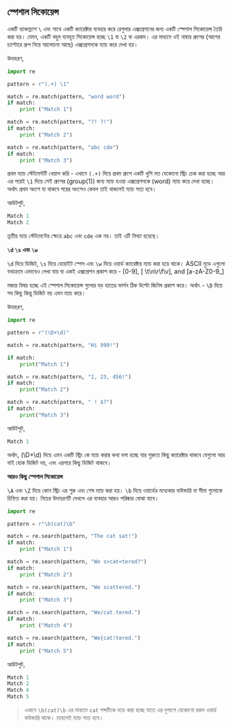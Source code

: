 ## স্পেশাল সিকোয়েন্স    
একটি ব্যাকস্ল্যাশ `\` এবং সাথে একটি ক্যারেক্টার ব্যবহার করে রেগুলার এক্সপ্রেশনের জন্য একটি স্পেশাল সিকোয়েন্স তৈরি করা হয়। যেমন, একটি বহুল ব্যবহৃত সিকোয়েন্স হচ্ছে `\1` বা `\2` বা এরকম। এর মাধ্যমে ওই নাম্বার গ্রুপের (আগের চ্যাপ্টারে গ্রুপ নিয়ে আলোচনা আছে) এক্সপ্রেশনকে ম্যাচ করে দেখা হয়।  

উদাহরণ,   

```python
import re

pattern = r"(.+) \1"

match = re.match(pattern, "word word")
if match:
    print ("Match 1")

match = re.match(pattern, "?! ?!")
if match:
    print ("Match 2")    

match = re.match(pattern, "abc cde")
if match:
    print ("Match 3")
```   

প্রথম ম্যাচ স্টেটমেন্টটি খেয়াল করি - এখানে `(.+)` দিয়ে প্রথম গ্রুপে একটি খুশি মত যেকোনো স্ট্রিং চেক করা হচ্ছে আর এর পরেই `\1` দিয়ে সেই গ্রুপের (group(1)) জন্য ম্যাচ হওয়া এক্সপ্রেশনকে (word) ম্যাচ করে দেখা হচ্ছে। অর্থাৎ প্রথম অংশে যা থাকবে পরের অংশেও কেবল তাই থাকলেই ম্যাচ সত্য হবে। 

আউটপুট,  

```python
Match 1
Match 2
```   
তৃতীয় ম্যাচ স্টেটমেন্টের ক্ষেত্রে `abc` এবং `cde` এক নয়। তাই এটি মিথ্যা হয়েছে। 

**`\d` `\s` এবং `\w`**  

`\d` দিয়ে ডিজিট, `\s` দিয়ে হোয়াইট স্পেস এবং `\w` দিয়ে ওয়ার্ড ক্যারেক্টার ম্যাচ করা হয়ে থাকে। ASCII মুডে এগুলো যথাক্রমে এভাবেও লেখা যায় বা একই এক্সপ্রেশন প্রকাশ করে - [0-9], [ \t\n\r\f\v], and [a-zA-Z0-9_] 

মজার বিষয় হচ্ছে এই স্পেশাল সিকোয়েন্স গুলোর বড় হাতের ভার্সন ঠিক উল্টো জিনিষ প্রকাশ করে। অর্থাৎ - `\D` দিয়ে সব কিছু কিন্তু ডিজিট নয় এমন ম্যাচ করে।  

উদাহরণ, 
```python
import re

pattern = r"(\D+\d)"

match = re.match(pattern, "Hi 999!")

if match:
    print("Match 1")

match = re.match(pattern, "1, 23, 456!")
if match:
    print("Match 2")

match = re.match(pattern, " ! $?")
if match:
    print("Match 3")
```

আউটপুট, 
```python
Match 1
```   
অর্থাৎ, (\D+\d) দিয়ে এমন একটি স্ট্রিং কে ম্যাচ করার কথা বলা হচ্ছে যার শুরুতে কিছু ক্যারেক্টার থাকবে যেগুলো আর যাই হোক ডিজিট নয়, এবং এরপরে কিছু ডিজিট থাকবে।  

**আরও কিছু স্পেশাল সিকোয়েন্স**

`\A` এবং `\Z` দিয়ে কোন স্ট্রিং এর শুরু এবং শেষ ম্যাচ করা হয়। `\b` দিয়ে ওয়ার্ডের মধ্যেকার বাউন্ডারি বা সীমা গুলোকে চিহ্নিত করা হয়। নিচের উদাহরণটি দেখলে এর ব্যবহার আরও পরিষ্কার বোঝা যাবে।   

```python
import re

pattern = r"\b(cat)\b"

match = re.search(pattern, "The cat sat!")
if match:
    print ("Match 1")

match = re.search(pattern, "We s>cat<tered?")
if match:
    print ("Match 2")

match = re.search(pattern, "We scattered.")
if match:
    print ("Match 3")

match = re.search(pattern, "We/cat.tered.")
if match:
    print ("Match 4")    

match = re.search(pattern, "We{cat!tered.")
if match:
    print ("Match 5")        
```  

আউটপুট, 

```python
Match 1
Match 2
Match 4
Match 5
```  

> এখানে `\b(cat)\b` এর মাধ্যমে `cat` শব্দটিকে ম্যাচ করা হচ্ছে যাতে এর দুপাশে যেকোনো রকম ওয়ার্ড বাউন্ডারি থাকে। তাহলেই ম্যাচ সত্য হবে। 